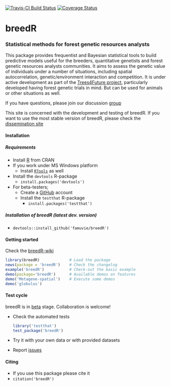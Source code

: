 [![Travis-CI Build Status](https://travis-ci.org/famuvie/breedR.svg?branch=master)](https://travis-ci.org/famuvie/breedR)
[![Coverage Status](https://coveralls.io/repos/famuvie/breedR/badge.svg?branch=set-up-coverall)](https://coveralls.io/r/famuvie/breedR?branch=set-up-coverall)

breedR
======

### Statistical methods for forest genetic resources analysts

This package provides frequentist and Bayesian statistical tools to build predictive models useful for the breeders, quantitative genetists and forest genetic resources analysts communities. It aims to assess the genetic value of individuals under a number of situations, including spatial autocorrelation, genetic/environment interaction and competition. It is under active development as part of the [Trees4Future project](http://www.trees4future.eu/ "T4F"), particularly developed having forest genetic trials in mind. But can be used for animals or other situations as well.

If you have questions, please join our discussion [group](http://groups.google.com/group/breedr)

This site is concerned with the development and testing of breedR.
If you want to use the most stable version of breedR, please check the [dissemination site](http://famuvie.github.io/breedR/)

#### Installation

##### Requirements
- Install [R](http://cran.r-project.org/ "CRAN") from CRAN
- If you work under MS Windows platform
  - Install [`RTools`](http://cran.r-project.org/bin/windows/Rtools/) as well
- Install the `devtools` R-package
  - `install.packages('devtools')`
- For beta-testers;
  - Create a [GitHub](https://github.com/join) account
  - Install the `testthat` R-package
    - `install.packages('testthat')`

##### Installation of breedR (latest dev. version)
  - `devtools::install_github('famuvie/breedR')`

#### Getting started
Check the [breedR-wiki](https://github.com/famuvie/breedR/wiki)
  ```R
  library(breedR)             # Load the package
  news(package = 'breedR')    # Check the changelog
  example('breedR')           # Check-out the basic example
  demo(package='breedR')      # Available demos on features
  demo('Metagene-spatial')    # Execute some demos
  demo('globulus')
  ```

#### Test cycle
breedR is in [beta](https://en.wikipedia.org/wiki/Development_stage#Beta) stage. Collaboration is welcome!
- Check the automated tests
  ```R
  library('testthat')
  test_package('breedR')
  ```
  
- Try it with your own data or with provided datasets
- Report [issues](https://github.com/famuvie/breedR/issues "Issues page")

#### Citing
- If you use this package please cite it
- `citation('breedR')`
